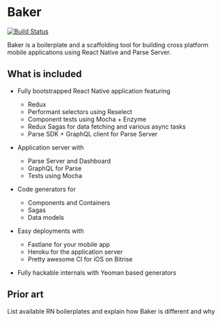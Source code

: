 # Baker

[![Build Status](https://travis-ci.org/thebakeryio/baker.svg?branch=master)](https://travis-ci.org/thebakeryio/baker)

Baker is a boilerplate and a scaffolding tool for building cross platform mobile applications using React Native and Parse Server.

## What is included

* Fully bootstrapped React Native application featuring

  * Redux
  * Performant selectors using Reselect
  * Component tests using Mocha + Enzyme
  * Redux Sagas for data fetching and various async tasks
  * Parse SDK + GraphQL client for Parse Server

* Application server with

  * Parse Server and Dashboard
  * GraphQL for Parse
  * Tests using Mocha

* Code generators for

  * Components and Containers
  * Sagas
  * Data models

* Easy deployments with

  * Fastlane for your mobile app
  * Heroku for the application server
  * Pretty awesome CI for iOS on Bitrise 

* Fully hackable internals with Yeoman based generators


## Prior art

List available RN boilerplates and explain how Baker is different and why

